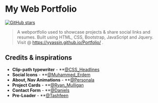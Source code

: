 # My Web Portfolio
[![GitHub stars](https://img.shields.io/github/stars/Yyassin/Portfolio.svg?colorB=007EC6)](https://github.com/Yyassin/Portfolio/stargazers)

> A webportfolio used to showcase projects & share social links and resumes. Built using HTML, CSS, Bootstrap, JavaScript and Jquery.
> Visit @ https://yyassin.github.io/Portfolio/ .

## Credits & inspirations

- **Clip-path typewriter** - **[@CSS_Headlines](https://codyhouse.co/gem/css-animated-headlines) 
- **Social Icons** - **[@Muhammed_Erdem](https://codepen.io/JavaScriptJunkie/pen/jvRGZy)
- **About, Nav Animations** - **[@Personala](http://www.innovationplans.com/idesign/personala/dark.html)
- **Project Cards** - **[@Ryan_Mulligan](https://codepen.io/hexagoncircle/pen/XWbWKwL)
- **Contact Form** - **[@Daniels](http://www.innovationplans.com/idesign/daniels/main.html)
- **Pre-Loader** - **[@Tashfeen](https://codepen.io/tashfene/pen/raEqrJ)




